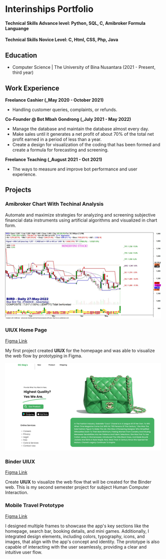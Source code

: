 # Interinships Portfolio

#### Technical Skills Advance level: Python, SQL, C, Amibroker Formula Languange
#### Technical Skills Novice Level: C, Html, CSS, Php, Java

## Education
- Computer Science | The University of Bina Nusantara (2021 - Present, third year)								       		

## Work Experience
**Freelance Cashier (_May 2020 - October 2021)**
- Handling customer queries, complaints, or refunds.

**Co-Founder @ Bot Mbah Gondrong (_July 2021 - May 2022)**
- Manage the database and maintain the database almost every day.
- Make sales until it generates a net profit of about 70% of the total net profit earned in a period of less than a year.
- Create a design for visualization of the coding that has been formed and create a formula for forecasting and screening.

**Freelance Teaching (_August 2021 - Oct 2021)**
- The ways to measure and improve bot performance and user experience.

## Projects

### Amibroker Chart With Techinal Analysis

Automate and maximize strategies for analyzing and screening subjective financial data instruments using artificial algorithms and visualized in chart form.

![Chart-Visualisasion](Assets/mbahgondrong1.jpg)

### UIUX Home Page
[Figma Link]([/Assets/HomePage.png](https://www.figma.com/proto/kslZoY4hypqArBOpFRAvNN/Simple-homepage?node-id=1-2&starting-point-node-id=1%3A2&mode=design&t=fOMwxdmp4T6yjYjv-1))

My first project created **UIUX** for the homepage and was able to visualize the web flow by prototyping in Figma.

![Shi-Bag's Web Home Page](Assets/HomePage.png)

### Binder UIUX

[Figma Link]([/Assets/HomePage.png]([https://www.figma.com/proto/kslZoY4hypqArBOpFRAvNN/Simple-homepage?node-id=1-2&starting-point-node-id=1%3A2&mode=design&t=fOMwxdmp4T6yjYjv-1)](https://www.figma.com/proto/71gMPgQnAHpAgVzv4hzFdY/Page-FAQ?node-id=102-4&starting-point-node-id=15%3A2&mode=design&t=RFTsEs1wI5xakBPX-1))

Create **UIUX** to visualize the web flow that will be created for the Binder web. This is my second semester project for subject Human Computer Interaction.

### Mobile Travel Prototype 

[Figma Link](/Assets/Bookmark.png][([https://www.figma.com/proto/kslZoY4hypqArBOpFRAvNN/Simple-homepage?node-id=1-2&starting-point-node-id=1%3A2&mode=design&t=fOMwxdmp4T6yjYjv-1)](https://www.figma.com/proto/71gMPgQnAHpAgVzv4hzFdY/Page-FAQ?node-id=102-4&starting-point-node-id=15%3A2&mode=design&t=RFTsEs1wI5xakBPX-1)](https://www.figma.com/proto/tl4WtqdLwmX8izHZ1dHS3q/UAS-HCI?node-id=32-370&starting-point-node-id=4%3A219&mode=design&t=qB271JyLwcC3EFbx-1))

I designed multiple frames to showcase the app's key sections like the homepage, search bar, booking details, and mini games. Additionally, I integrated design elements, including colors, typography, icons, and images, that align with the app's concept and identity. The prototype is also capable of interacting with the user seamlessly, providing a clear and intuitive user flow.
